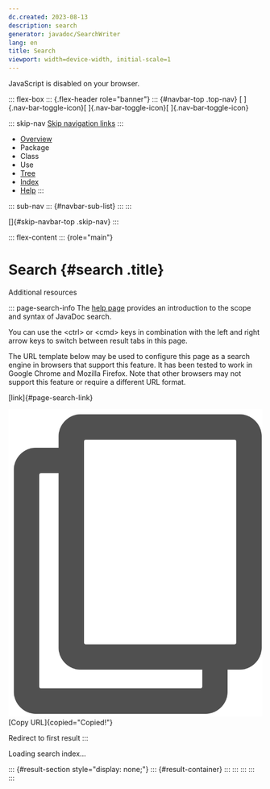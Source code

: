 ```yaml
---
dc.created: 2023-08-13
description: search
generator: javadoc/SearchWriter
lang: en
title: Search
viewport: width=device-width, initial-scale=1
---
```


<div>

JavaScript is disabled on your browser.

</div>

::: flex-box
::: {.flex-header role="banner"}
::: {#navbar-top .top-nav}
[ ]{.nav-bar-toggle-icon}[ ]{.nav-bar-toggle-icon}[ ]{.nav-bar-toggle-icon}

::: skip-nav
[Skip navigation links](#skip-navbar-top "Skip navigation links")
:::

-   [Overview](index.html)
-   Package
-   Class
-   Use
-   [Tree](overview-tree.html)
-   [Index](index-files/index-1.html)
-   [Help](help-doc.html#search)
:::

::: sub-nav
::: {#navbar-sub-list}
:::
:::

[]{#skip-navbar-top .skip-nav}
:::

::: flex-content
::: {role="main"}
# Search {#search .title}

<div>

Additional resources

</div>

::: page-search-info
The [help page](help-doc.html#search) provides an introduction to the
scope and syntax of JavaDoc search.

You can use the \<ctrl\> or \<cmd\> keys in combination with the left
and right arrow keys to switch between result tabs in this page.

The URL template below may be used to configure this page as a search
engine in browsers that support this feature. It has been tested to work
in Google Chrome and Mozilla Firefox. Note that other browsers may not
support this feature or require a different URL format.

[link]{#page-search-link}

![Copy URL](copy.svg)[Copy URL]{copied="Copied!"}

Redirect to first result
:::

Loading search index\...

::: {#result-section style="display: none;"}
::: {#result-container}
:::
:::
:::
:::
:::
